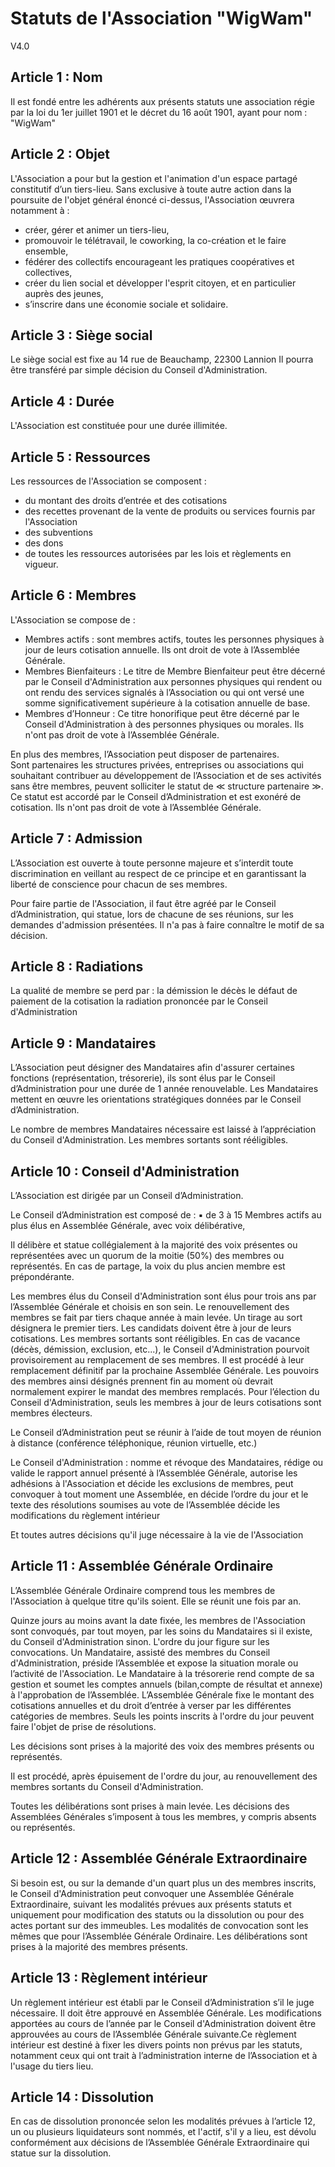 # Statuts de l'Association "WigWam"
V4.0

## Article 1 : Nom

Il est fondé entre les adhérents aux présents statuts une association régie par la loi du 1er juillet 1901 et le décret du 16 août 1901, ayant pour nom : "WigWam"


## Article 2 : Objet

L'Association a pour but la gestion et l'animation d'un espace partagé constitutif d’un tiers-lieu.
Sans exclusive à toute autre action dans la poursuite de l'objet général énoncé ci-dessus, l'Association œuvrera notamment à :
- créer, gérer et animer un tiers-lieu,
- promouvoir le télétravail, le coworking, la co-création et le faire ensemble,
- fédérer des collectifs encourageant les pratiques coopératives et collectives,
- créer du lien social et développer l'esprit citoyen, et en particulier auprès des jeunes,
- s’inscrire dans une économie sociale et solidaire.


## Article 3 : Siège social

Le siège social est fixe au 14 rue de Beauchamp, 22300 Lannion
Il pourra être transféré par simple décision du Conseil d'Administration.


## Article 4 : Durée

L'Association est constituée pour une durée illimitée.


## Article 5 : Ressources

Les ressources de l'Association se composent :
- du montant des droits d’entrée et des cotisations
- des recettes provenant de la vente de produits ou services fournis par l'Association
- des subventions
- des dons
- de toutes les ressources autorisées par les lois et règlements en vigueur.


## Article 6 : Membres

L'Association se compose de :  
- Membres actifs : sont membres actifs, toutes les personnes physiques à jour de leurs cotisation annuelle. Ils ont droit de vote à l’Assemblée Générale.  
- Membres Bienfaiteurs : Le titre de Membre Bienfaiteur peut être décerné par le Conseil d'Administration aux personnes physiques qui rendent ou ont rendu des services signalés à l’Association ou qui ont versé une somme significativement supérieure à la cotisation annuelle de base.  
- Membres d’Honneur : Ce titre honorifique peut être décerné par le Conseil d'Administration à des personnes physiques ou morales. Ils n'ont pas droit de vote à l’Assemblée Générale.

En plus des membres, l’Association peut disposer de partenaires.  
Sont partenaires les structures privées, entreprises ou associations qui souhaitant contribuer au développement de l’Association et de ses activités sans être membres, peuvent solliciter le statut de ≪ structure partenaire ≫. Ce statut est accordé par le Conseil d’Administration et est exonéré de cotisation. Ils n'ont pas droit de vote à l’Assemblée Générale.


## Article 7 : Admission

L’Association est ouverte à toute personne majeure et s’interdit toute discrimination en veillant au respect de ce principe et en garantissant la liberté de conscience pour chacun de ses membres. 

Pour faire partie de l'Association, il faut être agréé par le Conseil d’Administration, qui statue, lors de chacune de ses réunions, sur les demandes d'admission présentées.  Il n'a pas à faire connaître le motif de sa décision.


## Article 8 : Radiations

La qualité de membre se perd par :
la démission
le décès
le défaut de paiement de la cotisation
la radiation prononcée par le Conseil d'Administration


## Article 9 : Mandataires

L’Association peut désigner des Mandataires afin d'assurer certaines fonctions (représentation, trésorerie), ils sont élus par le Conseil d’Administration pour une durée de 1 année renouvelable. Les Mandataires mettent en œuvre les orientations stratégiques données par le Conseil d’Administration.

Le nombre de membres Mandataires nécessaire est laissé à l’appréciation du Conseil d'Administration.
Les membres sortants sont rééligibles.


## Article 10 : Conseil d'Administration

L’Association est dirigée par un Conseil d’Administration.

Le Conseil d’Administration est composé de :
▪ de 3 à 15 Membres actifs au plus élus en Assemblée Générale, avec voix délibérative,

Il délibère et statue collégialement à la majorité des voix présentes ou représentées avec un quorum de la moitie (50%) des membres ou représentés.
En cas de partage, la voix du plus ancien membre est prépondérante.

Les membres élus du Conseil d'Administration sont élus pour trois ans par l’Assemblée Générale et choisis en son sein.
Le renouvellement des membres se fait par tiers chaque année à main levée. Un tirage au sort désignera le premier tiers.
Les candidats doivent être à jour de leurs cotisations.
Les membres sortants sont rééligibles.
En cas de vacance (décès, démission, exclusion, etc...), le Conseil d'Administration pourvoit provisoirement au remplacement de ses membres. Il est procédé à leur remplacement définitif par la prochaine Assemblée Générale. Les pouvoirs des membres ainsi désignés prennent fin au moment où devrait normalement expirer le mandat des membres remplacés.
Pour l’élection du Conseil d'Administration, seuls les membres à jour de leurs cotisations sont membres électeurs.

Le Conseil d’Administration peut se réunir à l’aide de tout moyen de réunion à distance (conférence téléphonique, réunion virtuelle, etc.)

Le Conseil d'Administration :
nomme et révoque des Mandataires,
rédige ou valide le rapport annuel présenté à l’Assemblée Générale,
autorise les adhésions à l'Association et décide les exclusions de membres,
peut convoquer à tout moment une Assemblée, en décide l’ordre du jour et le texte des résolutions soumises au vote de l’Assemblée
décide les modifications du règlement intérieur

Et toutes autres décisions qu'il juge nécessaire à la vie de l'Association


## Article 11 : Assemblée Générale Ordinaire

L’Assemblée Générale Ordinaire comprend tous les membres de l'Association à quelque titre qu'ils soient.
Elle se réunit une fois par an.

Quinze jours au moins avant la date fixée, les membres de l'Association sont convoqués, par tout moyen, par les soins du Mandataires si il existe, du Conseil d'Administration sinon. L'ordre du jour figure sur les convocations.
Un Mandataire, assisté des membres du Conseil d'Administration, préside l’Assemblée et expose la situation morale ou l’activité de l'Association.
Le Mandataire à la trésorerie rend compte de sa gestion et soumet les comptes annuels (bilan,compte de résultat et annexe) à l'approbation de l’Assemblée.
L’Assemblée Générale fixe le montant des cotisations annuelles et du droit d’entrée à verser par les différentes catégories de membres.
Seuls les points inscrits à l'ordre du jour peuvent faire l'objet de prise de résolutions.

Les décisions sont prises à la majorité des voix des membres présents ou représentés.

Il est procédé, après épuisement de l'ordre du jour, au renouvellement des membres sortants du Conseil d'Administration.

Toutes les délibérations sont prises à main levée.
Les décisions des Assemblées Générales s’imposent à tous les membres, y compris absents ou représentés.


## Article 12 : Assemblée Générale Extraordinaire

Si besoin est, ou sur la demande d'un quart plus un des membres inscrits, le Conseil d'Administration peut convoquer une Assemblée Générale Extraordinaire, suivant les modalités prévues aux présents statuts et uniquement pour modification des statuts ou la dissolution ou pour des actes portant sur des immeubles.
Les modalités de convocation sont les mêmes que pour l’Assemblée Générale Ordinaire.
Les délibérations sont prises à la majorité des membres présents.


## Article 13 : Règlement intérieur

Un règlement intérieur est établi par le Conseil d’Administration s’il le juge nécessaire. Il doit être approuvé en Assemblée Générale. Les modifications apportées au cours de l’année par le Conseil d'Administration doivent être approuvées au cours de l’Assemblée Générale suivante.Ce règlement intérieur est destiné à fixer les divers points non prévus par les statuts, notamment ceux qui ont trait à l’administration interne de l’Association et à l'usage du tiers lieu.


## Article 14 : Dissolution

En cas de dissolution prononcée selon les modalités prévues à l’article 12, un ou plusieurs liquidateurs sont nommés, et l'actif, s'il y a lieu, est dévolu conformément aux décisions de l’Assemblée Générale Extraordinaire qui statue sur la dissolution.

